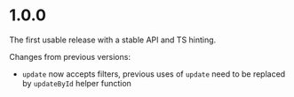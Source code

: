 # 1.0.0

The first usable release with a stable API and TS hinting.

Changes from previous versions:

- ```update``` now accepts filters, previous uses of ```update``` need to be replaced by ```updateById``` helper function